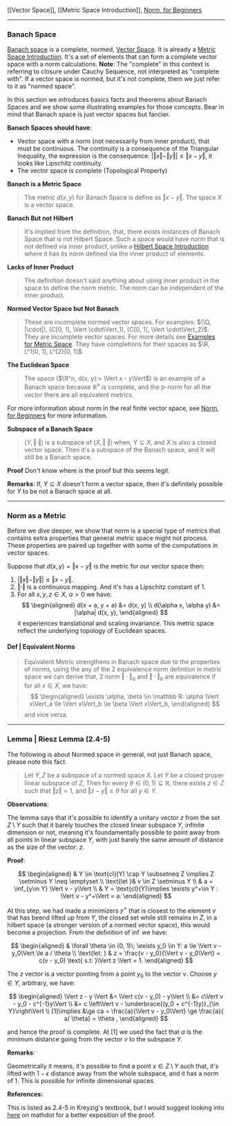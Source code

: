 [[Vector Space]], [[Metric Space Introduction]], 
[Norm, for Beginners](../../AMATH%20584%20Numerical%20Linear%20Algebra/Matrix%20Theory/Norm,%20for%20Beginners.md)

---
### **Banach Space**

[Banach space](https://mathworld.wolfram.com/BanachSpace.html) is a complete, normed, [Vector Space](Vector%20Space.md). It is already a [Metric Space Introduction](Metric%20Space%20Introduction.md). It's a set of elements that can form a complete  vector space with a norm calculations.  **Note**: The "complete" in this context is referring to closure under Cauchy Sequence, not interpreted as "complete with". If a vector space is normed, but it's not complete, them we just refer to it as "normed space". 

In this section we introduces basics facts and theorems about Banach Spaces and we show some illustrating examples for those concepts. Bear in mind that Banach space is just vector spaces but fancier. 

**Banach Spaces should have**:
- Vector space with a norm (not necessarily from inner product), that must be continuous. The continuity is a consequence of the Triangular Inequality, the expression is the consequence: $|\Vert x\Vert - \Vert y \Vert|\le \Vert x- y\Vert$, it looks like Lipschitz continuity. 
- The vector space is complete (Topological Property)

**Banach is a Metric Space**
> The metric $d(x, y)$ for Banach Space is define as $\Vert x - y\Vert$. The space $X$ is a vector space. 

**Banach But not Hilbert**
> It's implied from the definition, that, there exists instances of Banach Space that is not Hilbert Space. Such a space would have norm that is not defined via inner product, unlike a [Hilbert Space Introduction](Hilbert%20Space%20Introduction.md) where it has its norm defined via the inner product of elements. 

**Lacks of Inner Product**
> The definition doesn't said anything about  using inner product in the space to define the norm metric. The norm can be independent of the inner product.

**Normed Vector Space but Not Banach**
> These are incomplete normed vector spaces. For examples: $(\Q, |\cdot|), (C[0, 1], \Vert \cdot\Vert_1), (C[0, 1], \Vert \cdot\Vert_2)$. They are incomplete vector spaces. For more details see [Examples for Metric Space](Examples%20for%20Metric%20Space.md). They have completions for their spaces as $\R, L^1[0, 1], L^{2}[0, 1]$. 

**The Euclidean Space**
> The space ($\R^n, d(x, y):= \Vert x - y\Vert$) is an example of a Banach space because $\mathbb R^n$ is complete, and the p-norm for all the vector there are all equivalent metrics. 

For more information about norm in the real finite vector space, see [Norm, for Beginners](../../AMATH%20584%20Numerical%20Linear%20Algebra/Matrix%20Theory/Norm,%20for%20Beginners.md) for more information. 

**Subspace of a Banach Space**
> $(Y, \Vert \cdot\Vert)$ is a subspace of $(X, \Vert \cdot\Vert)$ when, $Y\subseteq X$, and $X$ is also a closed vector space. Then it's a subspace of the Banach space, and it will still be a Banach space. 

**Proof**
Don't know where is the proof but this seems legit. 

**Remarks**: 
If, $Y\subseteq X$ doesn't form a vector space, then it's definitely possible for $Y$ to be not a Banach space at all. 


---
### **Norm as a Metric**

Before we dive deeper, we show that norm is a special type of metrics that contains extra properties that general metric space might not process. These properties are paired up together with some of the computations in vector spaces. 

Suppose that $d(x, y) = \Vert x - y\Vert$ is the metric for our vector space then: 
1. $|\Vert x\Vert - \Vert y\Vert| \le \Vert x - y\Vert$. 
2. $\Vert \cdot\Vert$ is a continuous mapping. And it's has a Lipschitz constant of 1. 
3. For all $x, y, z\in X$, $\alpha > 0$ we have: 
    $$
    \begin{aligned}
        d(x + a, y + a) &= d(x, y)
        \\
        d(\alpha x, \alpha y) &= |\alpha| d(x, y),
    \end{aligned}
    $$
    it experiences translational and scaling invariance. This metric space reflect the underlying topology of Euclidean spaces.

#### **Def | Equivalent Norms**
> Equivalent Metric strengthens in Banach space due to the properties of norms, using the any of the 2 equivalence norm defintion in metric space we can derive that, 2 norm $\Vert \cdot\Vert_a$ and $\Vert \cdot\Vert_b$ are equivalence if for all $x \in X$, we have: 
> $$
> \begin{aligned}
>     \exists \alpha, \beta \in \mathbb R: 
>     \alpha \Vert x\Vert_a \le \Vert x\Vert_b \le \beta \Vert x\Vert_b, 
> \end{aligned}
> $$
> and vice versa. 

---
### **Lemma | Riesz Lemma (2.4-5)**

The following is about Normed space in general, not just Banach space, please note this fact. 

> Let $Y, Z$ be a subspace of a normed space $X$. Let $Y$ be a closed proper linear subspace of $Z$, Then for every $\theta \in (0, 1)\subseteq \mathbb R$, there exists $z\in Z$ such that $\Vert z\Vert = 1$, and $\Vert z - y\Vert \ge \theta$ for all $y\in Y$. 

**Observations**: 


The lemma says that it's possible to identify a unitary vector $z$ from the set $Z\setminus Y$ such that it barely touches the closed linear subspace $Y$, infinite dimension or not, meaning it's foundamentally possible to point away from all points in linear subspace $Y$, with just barely the same amount of distance as the size of the vector: $z$. 

**Proof**:

$$
\begin{aligned}
    & Y \in \text{cl}(Y) \cap Y \subsetneq Z \implies Z \setminus Y \neq \emptyset
    \\
    \text{let }& v \in Z \setminus Y
    \\
    & a = \inf_{y\in Y} \Vert v - y\Vert
    \\
    & Y = \text{cl}(Y)\implies \exists y^+\in Y : \Vert v - y^+\Vert = a.
\end{aligned}
$$

At this step, we had made a minimizers $y^+$ that is closest to the element $v$ that has beend lifted up from $Y$, the closed set while still remains in $Z$, in a hilbert space (a stronger version of a normed vector space), this would become a projection. From the definition of $\inf$ we have: 

$$
\begin{aligned}
    & 
    \forall \theta \in (0, 1)\; \exists y_0 \in Y: 
    a \le \Vert v - y_0\Vert \le a / \theta
    \\
    \text{let: }
    &
    z = \frac{v - y_0}{\Vert v - y_0\Vert} = c(v - y_0) \text{ s.t: }\Vert z \Vert = 1. 
\end{aligned}
$$

The $z$ vector is a vector pointing from a point $y_0$ to the vector $v$. Choose $y \in Y$, arbitrary, we have: 

$$
\begin{aligned}
    \Vert z - y \Vert &= \Vert c(v - y_0) - y\Vert 
    \\
    &= c\Vert v - y_0 - c^{-1}y\Vert
    \\
    &= c \left\Vert v - \underbrace{(y_0 + c^{-1}y)}_{\in Y}\right\Vert
    \\
    [1]\implies 
    &\ge ca = \frac{a}{\Vert v - y_0\Vert} \ge \frac{a}{ a/ \theta} = \theta , 
\end{aligned}
$$

and hence the proof is complete. At \[1\] we used the fact that $a$ is the minimum distance going from the vector $v$ to the subspace $Y$. 

**Remarks**: 

Geometrically it means, it's possible to find a point $x\in Z\setminus Y$ such that, it's lifted with $1 - \epsilon$ distance away from the whole subspace, and it has a norm of $1$. This is possible for infinite dimensional spaces. 

**References:**

This is listed as 2.4-5 in Kreyzig's textbook, but I would suggest looking into [here](http://mathonline.wikidot.com/riesz-s-lemma) on mathdot for a better exposition of the proof. 